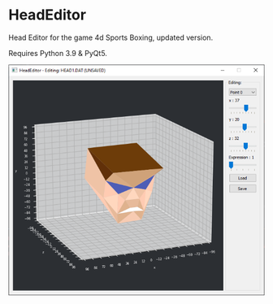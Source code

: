 # HeadEditor
Head Editor for the game 4d Sports Boxing, updated version.

Requires Python 3.9 & PyQt5.

![alt text](https://github.com/postmortem-x/HeadEditor/blob/master/editor-view.png)


